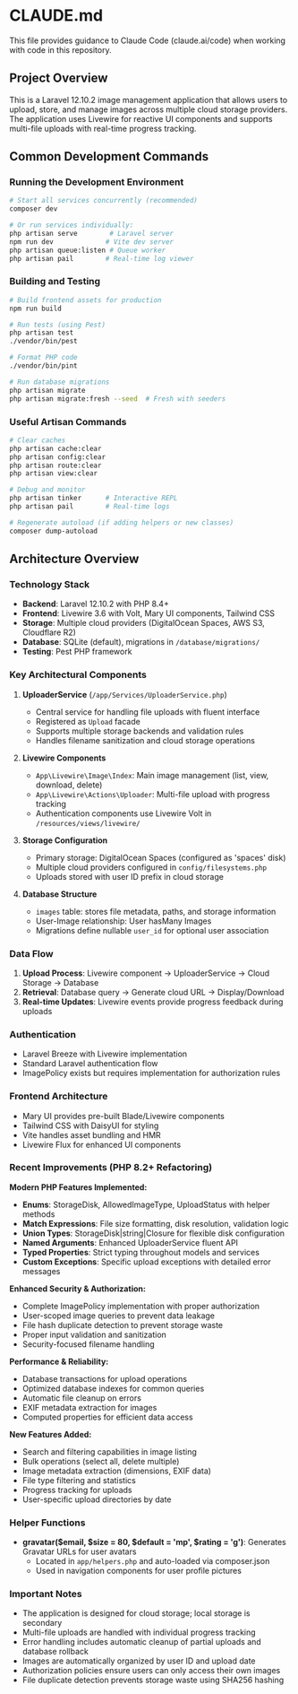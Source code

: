 # CLAUDE.md

This file provides guidance to Claude Code (claude.ai/code) when working with code in this repository.

## Project Overview

This is a Laravel 12.10.2 image management application that allows users to upload, store, and manage images across multiple cloud storage providers. The application uses Livewire for reactive UI components and supports multi-file uploads with real-time progress tracking.

## Common Development Commands

### Running the Development Environment
```bash
# Start all services concurrently (recommended)
composer dev

# Or run services individually:
php artisan serve        # Laravel server
npm run dev             # Vite dev server
php artisan queue:listen # Queue worker
php artisan pail        # Real-time log viewer
```

### Building and Testing
```bash
# Build frontend assets for production
npm run build

# Run tests (using Pest)
php artisan test
./vendor/bin/pest

# Format PHP code
./vendor/bin/pint

# Run database migrations
php artisan migrate
php artisan migrate:fresh --seed  # Fresh with seeders
```

### Useful Artisan Commands
```bash
# Clear caches
php artisan cache:clear
php artisan config:clear
php artisan route:clear
php artisan view:clear

# Debug and monitor
php artisan tinker      # Interactive REPL
php artisan pail        # Real-time logs

# Regenerate autoload (if adding helpers or new classes)
composer dump-autoload
```

## Architecture Overview

### Technology Stack
- **Backend**: Laravel 12.10.2 with PHP 8.4+
- **Frontend**: Livewire 3.6 with Volt, Mary UI components, Tailwind CSS
- **Storage**: Multiple cloud providers (DigitalOcean Spaces, AWS S3, Cloudflare R2)
- **Database**: SQLite (default), migrations in `/database/migrations/`
- **Testing**: Pest PHP framework

### Key Architectural Components

1. **UploaderService** (`/app/Services/UploaderService.php`)
   - Central service for handling file uploads with fluent interface
   - Registered as `Upload` facade
   - Supports multiple storage backends and validation rules
   - Handles filename sanitization and cloud storage operations

2. **Livewire Components**
   - `App\Livewire\Image\Index`: Main image management (list, view, download, delete)
   - `App\Livewire\Actions\Uploader`: Multi-file upload with progress tracking
   - Authentication components use Livewire Volt in `/resources/views/livewire/`

3. **Storage Configuration**
   - Primary storage: DigitalOcean Spaces (configured as 'spaces' disk)
   - Multiple cloud providers configured in `config/filesystems.php`
   - Uploads stored with user ID prefix in cloud storage

4. **Database Structure**
   - `images` table: stores file metadata, paths, and storage information
   - User-Image relationship: User hasMany Images
   - Migrations define nullable `user_id` for optional user association

### Data Flow
1. **Upload Process**: Livewire component → UploaderService → Cloud Storage → Database
2. **Retrieval**: Database query → Generate cloud URL → Display/Download
3. **Real-time Updates**: Livewire events provide progress feedback during uploads

### Authentication
- Laravel Breeze with Livewire implementation
- Standard Laravel authentication flow
- ImagePolicy exists but requires implementation for authorization rules

### Frontend Architecture
- Mary UI provides pre-built Blade/Livewire components
- Tailwind CSS with DaisyUI for styling
- Vite handles asset bundling and HMR
- Livewire Flux for enhanced UI components

### Recent Improvements (PHP 8.2+ Refactoring)

**Modern PHP Features Implemented:**
- **Enums**: StorageDisk, AllowedImageType, UploadStatus with helper methods
- **Match Expressions**: File size formatting, disk resolution, validation logic
- **Union Types**: StorageDisk|string|Closure for flexible disk configuration
- **Named Arguments**: Enhanced UploaderService fluent API
- **Typed Properties**: Strict typing throughout models and services
- **Custom Exceptions**: Specific upload exceptions with detailed error messages

**Enhanced Security & Authorization:**
- Complete ImagePolicy implementation with proper authorization
- User-scoped image queries to prevent data leakage
- File hash duplicate detection to prevent storage waste
- Proper input validation and sanitization
- Security-focused filename handling

**Performance & Reliability:**
- Database transactions for upload operations
- Optimized database indexes for common queries
- Automatic file cleanup on errors
- EXIF metadata extraction for images
- Computed properties for efficient data access

**New Features Added:**
- Search and filtering capabilities in image listing
- Bulk operations (select all, delete multiple)
- Image metadata extraction (dimensions, EXIF data)
- File type filtering and statistics
- Progress tracking for uploads
- User-specific upload directories by date

### Helper Functions
- **gravatar($email, $size = 80, $default = 'mp', $rating = 'g')**: Generates Gravatar URLs for user avatars
  - Located in `app/helpers.php` and auto-loaded via composer.json
  - Used in navigation components for user profile pictures

### Important Notes
- The application is designed for cloud storage; local storage is secondary
- Multi-file uploads are handled with individual progress tracking
- Error handling includes automatic cleanup of partial uploads and database rollback
- Images are automatically organized by user ID and upload date
- Authorization policies ensure users can only access their own images
- File duplicate detection prevents storage waste using SHA256 hashing